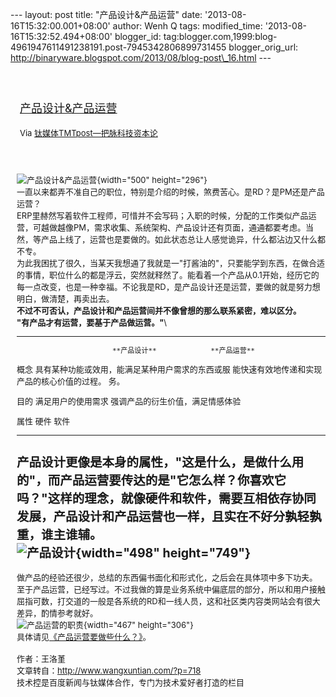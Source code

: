 --- layout: post title: "产品设计&产品运营" date:
'2013-08-16T15:32:00.001+08:00' author: Wenh Q tags: modified\_time:
'2013-08-16T15:32:52.494+08:00' blogger\_id:
tag:blogger.com,1999:blog-4961947611491238191.post-7945342806899731455
blogger\_orig\_url:
http://binaryware.blogspot.com/2013/08/blog-post\_16.html ---
<div style="margin: 10px; padding: 5px;">

<div style="font-size: 18px;">

[\
产品设计&产品运营](http://www.tmtpost.com/56574.html)

</div>

<div style="font-size: 13px;">

Via [钛媒体TMTpost—把脉科技资本论](http://www.tmtpost.com/)

</div>

</div>

<div style="font-size: 13px; padding: 15px 0 10px 10px;">

![产品设计&产品运营](http://www.tmtpost.com/wp-content/uploads/2013/08/137653299334.jpg "产品设计&产品运营"){width="500"
height="296"}\
一直以来都弄不准自己的职位，特别是介绍的时候，煞费苦心。是RD？是PM还是产品运营？\
ERP里赫然写着软件工程师，可惜并不会写码；入职的时候，分配的工作类似产品运营，可越做越像PM，需求收集、系统架构、产品设计还有页面，通通都要考虑。当然，等产品上线了，运营也是要做的。如此状态总让人感觉诡异，什么都沾边又什么都不专。\
为此我困扰了很久，当某天我想通了我就是一"打酱油的"，只要能学到东西，在做合适的事情，职位什么的都是浮云，突然就释然了。能看着一个产品从0.1开始，经历它的每一点改变，也是一种幸福。不论我是RD，是产品设计还是运营，要做的就是努力想明白，做清楚，再卖出去。\
**不过不可否认，产品设计和产品运营间并不像曾想的那么联系紧密，难以区分。**\
**"有产品才有运营，要基于产品做运营。"**\
  ------------------------ ------------------------ ------------------------
                           **产品设计**             **产品运营**

  概念                     具有某种功能或效用，能满足某种用户需求的东西或服 能快速有效地传递和实现产品的核心价值的过程。
                           务。                     

  目的                     满足用户的使用需求       强调产品的衍生价值，满足情感体验

  属性                     硬件                     软件
  ------------------------ ------------------------ ------------------------

产品设计更像是本身的属性，"这是什么，是做什么用的"，而产品运营要传达的是"它怎么样？你喜欢它吗？"这样的理念，就像硬件和软件，需要互相依存协同发展，产品设计和产品运营也一样，且实在不好分孰轻孰重，谁主谁辅。\
![产品设计](http://www.tmtpost.com/wp-content/uploads/2013/08/137653161212.jpeg "产品设计"){width="498" height="749"}
---------------------------------------------------------------------------------------------------------------------

做产品的经验还很少，总结的东西偏书面化和形式化，之后会在具体项中多下功夫。\
至于产品运营，已经写过。不过我做的算是业务系统中偏底层的部分，所以和用户接触屈指可数，打交道的一般是各系统的RD和一线人员，这和社区类内容类网站会有很大差异，酌情参考就好。\
![产品运营的职责](http://www.tmtpost.com/wp-content/uploads/2013/08/137653165754.jpeg "产品运营的职责"){width="467"
height="306"}\
具体请见[《产品运营要做些什么？》](http://www.tmtpost.com/56540.html "点击查看《产品运营要做些什么？》全文")。\
\
作者：王洛堇\
文章转自：<http://www.wangxuntian.com/?p=718>\
    技术控是百度新闻与钛媒体合作，专门为技术爱好者打造的栏目

</div>
